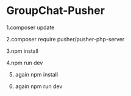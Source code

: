 # GroupChat-Pusher

1.composer update

2.composer require pusher/pusher-php-server

3.npm install

4.npm run dev

5. again npm install

6. again npm run dev
